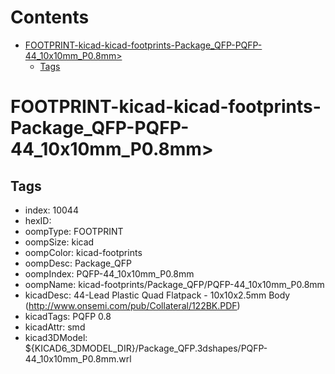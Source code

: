 



Contents
========

* [FOOTPRINT-kicad-kicad-footprints-Package_QFP-PQFP-44_10x10mm_P0.8mm>](#footprint-kicad-kicad-footprints-package_qfp-pqfp-44_10x10mm_p08mm)
	* [Tags](#tags)

# FOOTPRINT-kicad-kicad-footprints-Package_QFP-PQFP-44_10x10mm_P0.8mm>

## Tags

- index: 10044
- hexID: 
- oompType: FOOTPRINT
- oompSize: kicad
- oompColor: kicad-footprints
- oompDesc: Package_QFP
- oompIndex: PQFP-44_10x10mm_P0.8mm
- oompName: kicad-footprints/Package_QFP/PQFP-44_10x10mm_P0.8mm
- kicadDesc: 44-Lead Plastic Quad Flatpack - 10x10x2.5mm Body (http://www.onsemi.com/pub/Collateral/122BK.PDF)
- kicadTags: PQFP 0.8
- kicadAttr: smd
- kicad3DModel: ${KICAD6_3DMODEL_DIR}/Package_QFP.3dshapes/PQFP-44_10x10mm_P0.8mm.wrl
